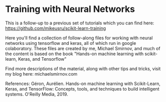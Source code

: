 # Training with Neural Networks

This is a follow-up to a previous set of tutorials which you can find here: https://github.com/mikeusru/scikit-learn-training

Here you'll find a collection of follow-along files for working with neural networks using tensorflow and keras, all of which run in google colaboratory. These files are created by me, Michael Smirnov, and much of the content is based on the book "Hands-on machine learning with scikit-learn, Keras, and Tensorflow"

Find more descriptions of the material, along with other tips and tricks, visit my blog here: michaelsmirnov.com

References:
Géron, Aurélien. Hands-on machine learning with Scikit-Learn, Keras, and TensorFlow: Concepts, tools, and techniques to build intelligent systems. O'Reilly Media, 2019.

